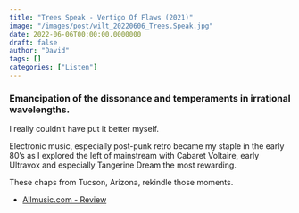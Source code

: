 ```yaml
---
title: "Trees Speak - Vertigo Of Flaws (2021)"
image: "/images/post/wilt_20220606_Trees.Speak.jpg"
date: 2022-06-06T00:00:00.0000000
draft: false
author: "David"
tags: []
categories: ["Listen"]
---
```

### Emancipation of the dissonance and temperaments in irrational wavelengths.

 I really couldn’t have put it better myself.

 Electronic music, especially post-punk retro became my staple in the early 80’s as I explored the left of mainstream with Cabaret Voltaire, early Ultravox and especially Tangerine Dream the most rewarding.

 These chaps from Tucson, Arizona, rekindle those moments.

-  [Allmusic.com - Review](https://www.allmusic.com/album/vertigo-of-flaws-emancipation-of-the-dissonance-and-temperaments-in-irrational-waveforms-mw0003611567)